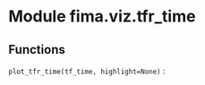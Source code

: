 Module fima.viz.tfr_time
========================

Functions
---------

    
`plot_tfr_time(tf_time, highlight=None)`
: